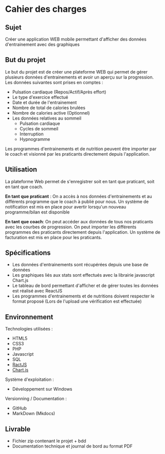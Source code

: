 # Cahier des charges
## Sujet
Créer une application WEB mobile permettant d'afficher des données d'entrainement avec des graphiques 

## But du projet
Le but du projet est de créer une plateforme WEB qui permet de gérer plusieurs données d'entrainements et avoir un aperçu sur la progression. Les données suivantes sont prises en comptes :

* Pulsation cardiaque (Repos/Actif/Après effort)
* Le type d'exercice effectué
* Date et durée de l'entrainement
* Nombre de total de calories brulées 
* Nombre de calories active
(Optionnel)
* Les données relatives au sommeil 
    * Pulsation cardiaque
    * Cycles de sommeil
    * Interruption
    * Hypnogramme
 
Les programmes d'entrainements et de nutrition peuvent être importer par le coach et visionné par les praticants directement depuis l'application. 

## Utilisation
La plateforme Web permet de s'enregistrer soit en tant que praticant, soit en tant que coach.

**En tant que praticant** :
On a accès à nos données d'entrainements et au différents programme que le coach à publié pour nous. Un système de notification est mis en place pour avertir lorsqu'un nouveau programme/bilan est disponible

**En tant que coach**: 
On peut accéder aux données de tous nos praticants avec les courbes de progression. On peut importer les différents programmes des praticants directement depuis l'application. Un système de facturation est mis en place pour les praticants. 


## Spécifications
* Les données d'entrainements sont récupérées depuis une base de données
* Les graphiques liés aux stats sont effectués avec la librairie javascript Chart.js
* Le tableau de bord permettant d'afficher et de gérer toutes les données est réalisé avec ReactJS
* Les programmes d'entrainements et de nutritions doivent respecter le format proposé (Lors de l'upload une vérification est effectuée)


## Environnement
Technologies utilisées :

* HTML5
* CSS3 
* PHP
* Javascript
* SQL
* [RactJS](https://fr.reactjs.org/)
* [Chart.js](https://www.chartjs.org/)


Système d'exploitation :

* Développement sur Windows

Versionning / Documentation :

* GitHub
* MarkDown (Mkdocs)

## Livrable
* Fichier zip contenant le projet + bdd
* Documentation technique et journal de bord au format PDF